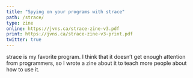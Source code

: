 ```yaml
---
title: "Spying on your programs with strace"
path: /strace/
type: zine
online: https://jvns.ca/strace-zine-v3.pdf
print: https://jvns.ca/strace-zine-v3-print.pdf
twitter: true
---
```


strace is my favorite program. I think that it doesn’t get enough attention
from programmers, so I wrote a zine about it to teach more people about how to
use it.
